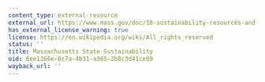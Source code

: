 ```yaml
---
content_type: external-resource
external_url: https://www.mass.gov/doc/10-sustainability-resources-and-programs-in-ma/download
has_external_license_warning: true
license: https://en.wikipedia.org/wiki/All_rights_reserved
status: ''
title: Massachusetts State Sustainability
uid: 6ee1166e-8c7a-4b31-a365-2b8c3d41ce09
wayback_url: ''
---
```

